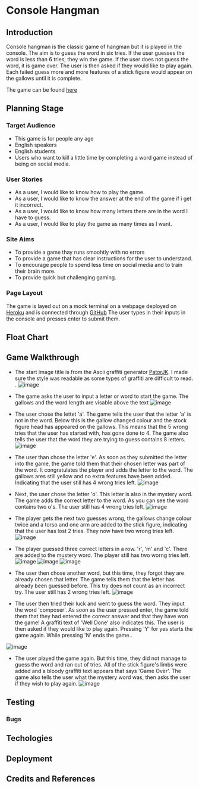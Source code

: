 # Console Hangman

## Introduction
Console hangman is the classic game of hangman but it is played in the console.
The aim is to guess the word in six tries. If the user guesses the word is less than 6 tries, they win the game. If the user does not guess the word, it is game over. The user is then asked if they would like to play again.
Each failed guess more and more features of a stick figure would appear on the gallows until it is complete.

The game can be found [here](https://console-hangman.herokuapp.com/)

## Planning Stage 
### Target Audience 
- This game is for people any age
- English speakers
- English students
- Users who want to kill a little time by completing a word game instead of being on social media.

### User Stories
- As a user, I would like to know how to play the game.
- As a user, I would like to know the answer at the end of the game if i get it incorrect.
- As a user, I would like to know how many letters there are in the word I have to guess.
- As a user, I would like to play the game as many times as I want.

### Site Aims
- To provide a game thay runs smoohtly with no errors
- To provide a game that has clear instructions for the user to understand.
- To encourage people to spend less time on social media and to train their brain more.
- To provide quick but challenging gaming.

### Page Layout
The game is layed out on a mock terminal on a webpage deployed on [Heroku](https://www.heroku.com/) and is connected through [GitHub](https://github.com)
The user types in their inputs in the console and presses enter to submit them. 

## Float Chart

## Game Walkthrough
- The start image title is from the Ascii graffiti generator [PatorJK](http://patorjk.com/software/taag/#p=testall&f=Stop&t=Console%20Hangman). I made sure the style was readable as some types of graffiti are difficult to read.
.
![image](assets/images/start.png)

- The game asks the user to input a letter or word to start the game. The gallows and the word length are visable above the text
![image](assets/images/enter-word.png)

- The user chose the lettet 'a'. The game tells the user that the letter 'a' is not in the word. Below this is the gallow changed colour and the stock figure head has appeared on the gallows. This means that the 5 wrong tries that the user has started with, has gone done to 4. The game also tells the user that the word they are trying to guess contains 8 letters.
![image](assets/images/first-fail.png)

- The user than chose the letter 'e'. As soon as they submitted the letter into the game, the game told them that their chosen letter was part of the word. It congratulates the player and adds the letter to the word. The gallows ares still yellow and no extra features have been added. Indicating that the user still has 4 wrong tries left.
![image](assets/images/first-correct.png)

- Next, the user chose the letter 'o'. This letter is also in the mystery word. The game adds the correct letter to the word. As you can see the word contains two o's. The user still has 4 wrong tries left.
![image](assets/images/second-correct.png)

- The player gets the next two guesses wrong, the gallows change colour twice and a torso and one arm are added to the stick figure, indicating that the user has lost 2 tries. They now have two wrong tries left.
![image](assets/images/second-third-fail.png)

- The player guessed three correct letters in a row. 'r', 'm' and 'c'. There are added to the mustery word. The player still has two worng tries left.
![image](assets/images/third-correct..png)
![image](assets/images/forth-correct.png)
![image](assets/images/fifth-correct.png)

- The user then chose another word, but this time, they forgot they are already chosen that letter. The game tells them that the letter has already been guessed before. This try does not count as an incorrect try. The user still has 2 wrong tries left.
![image](assets/images/repeated-letter.png)

- The user then tried their luck and went to guess the word. They input the word 'composer'. As soon as the user pressed enter, the game told them that they had entered the correcr answer and that they have won the game! A graffiti text of 'Well Done' also indicates this. The user is then asked if they would like to play again. Pressing 'Y' for yes starts the game again. While pressing 'N' ends the game..

![image](assets/images/game-won.png)

- The user played the game again. But this time, they did not manage to guess the word and ran out of tries.
All of the stick figure's limbs were added and a bloody graffiti text appears that says 'Game Over'. The game also tells the user what the mystery word was, then asks the user if they wish to play again.
![image](assets/images/game-over.png)

## Testing

### Bugs

## Techologies 

## Deployment

## Credits and References